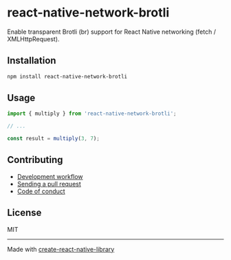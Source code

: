 # react-native-network-brotli

Enable transparent Brotli (br) support for React Native networking (fetch / XMLHttpRequest).

## Installation


```sh
npm install react-native-network-brotli
```


## Usage


```js
import { multiply } from 'react-native-network-brotli';

// ...

const result = multiply(3, 7);
```


## Contributing

- [Development workflow](CONTRIBUTING.md#development-workflow)
- [Sending a pull request](CONTRIBUTING.md#sending-a-pull-request)
- [Code of conduct](CODE_OF_CONDUCT.md)

## License

MIT

---

Made with [create-react-native-library](https://github.com/callstack/react-native-builder-bob)
